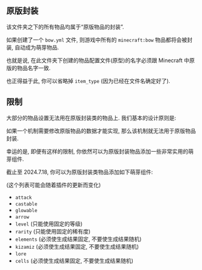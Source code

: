 ## 原版封装

该文件夹之下的所有物品均属于“原版物品的封装”.

如果创建了一个 `bow.yml` 文件, 则游戏中所有的 `minecraft:bow` 物品都将会被封装, 自动成为萌芽物品.

也就是说, 在此文件夹下创建的物品配置文件(原型)的名字必须跟 Minecraft 中原版的物品名字一致.

也正得益于此, 你可以省略掉 `item_type` (因为已经在文件名确定好了).

## 限制

大部分的物品设置无法用在原版封装类的物品上. 我们基本的设计原则是:

如果一个机制需要修改原版物品的数据才能实现, 那么该机制就无法用于原版物品封装.

幸运的是, 即便有这样的限制, 你依然可以为原版封装物品添加一些非常实用的萌芽组件.

截止至 2024.7.18, 你可以为原版封装类物品添加如下萌芽组件:

(这个列表可能会随着插件的更新而变化)

- `attack`
- `castable`
- `glowable`
- `arrow`
- `level` (只能使用固定的等级)
- `rarity` (只能使用固定的稀有度)
- `elements` (必须使生成结果固定, 不要使生成结果随机)
- `kizamiz` (必须使生成结果固定, 不要使生成结果随机)
- `lore`
- `cells` (必须使生成结果固定, 不要使生成结果随机)
